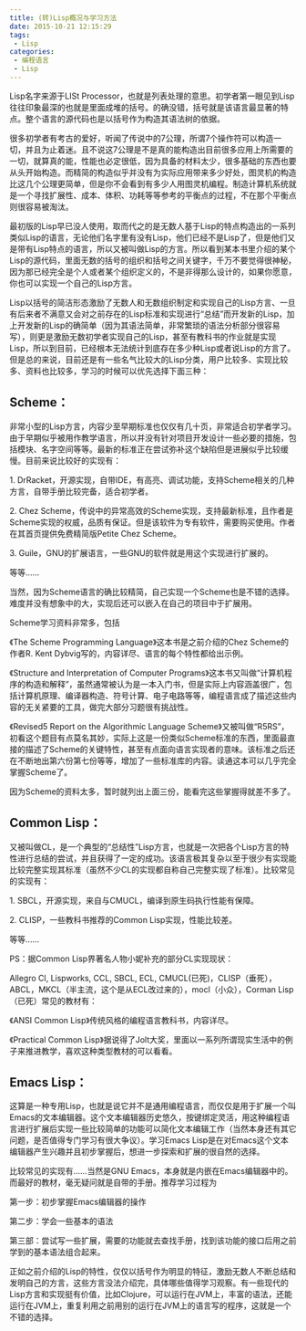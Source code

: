 ```yaml
---
title: (转)Lisp概况与学习方法
date: 2015-10-21 12:15:29
tags: 
 - Lisp
categories: 
 - 编程语言
 - Lisp
---
```

Lisp名字来源于LISt Processor，也就是列表处理的意思。初学者第一眼见到Lisp往往印象最深的也就是里面成堆的括号。的确没错，括号就是该语言最显著的特点。整个语言的源代码也是以括号作为构造其语法树的依据。

很多初学者有考古的爱好，听闻了传说中的7公理，所谓7个操作符可以构造一切，并且为止着迷。且不说这7公理是不是真的能构造出目前很多应用上所需要的一切，就算真的能，性能也必定很低，因为具备的材料太少，很多基础的东西也要从头开始构造。而精简的构造似乎并没有为实际应用带来多少好处，图灵机的构造比这几个公理更简单，但是你不会看到有多少人用图灵机编程。制造计算机系统就是一个寻找扩展性、成本、体积、功耗等等参考的平衡点的过程，不在那个平衡点则很容易被淘汰。

最初版的Lisp早已没人使用，取而代之的是无数人基于Lisp的特点构造出的一系列类似Lisp的语言，无论他们名字里有没有Lisp，他们已经不是Lisp了，但是他们又是带有Lisp特点的语言，所以又被叫做Lisp的方言。所以看到某本书里介绍的某个Lisp的源代码，里面无数的括号的组织和括号之间关键字，千万不要觉得很神秘，因为那已经完全是个人或者某个组织定义的，不是非得那么设计的，如果你愿意，你也可以实现一个自己的Lisp方言。

Lisp以括号的简洁形态激励了无数人和无数组织制定和实现自己的Lisp方言、一旦有后来者不满意又会对之前存在的Lisp标准和实现进行“总结”而开发新的Lisp，加上开发新的Lisp的确简单（因为其语法简单，非常繁琐的语法分析部分很容易写），则更是激励无数初学者实现自己的Lisp，甚至有教科书的作业就是实现Lisp，所以到目前，已经根本无法统计到底存在多少种Lisp或者说Lisp的方言了。但是总的来说，目前还是有一些名气比较大的Lisp分类，用户比较多、实现比较多、资料也比较多，学习的时候可以优先选择下面三种：

## Scheme：

非常小型的Lisp方言，内容少至早期标准也仅仅有几十页，非常适合初学者学习。由于早期似乎被用作教学语言，所以并没有针对项目开发设计一些必要的措施，包括模块、名字空间等等。最新的标准正在尝试弥补这个缺陷但是进展似乎比较缓慢。目前来说比较好的实现有：

1\. DrRacket，开源实现，自带IDE，有高亮、调试功能，支持Scheme相关的几种方言，自带手册比较完备，适合初学者。

2\. Chez Scheme，传说中的异常高效的Scheme实现，支持最新标准，且作者是Scheme实现的权威，品质有保证。但是该软件为专有软件，需要购买使用。作者在其首页提供免费精简版Petite Chez Scheme。

3\. Guile，GNU的扩展语言，一些GNU的软件就是用这个实现进行扩展的。

等等……

当然，因为Scheme语言的确比较精简，自己实现一个Scheme也是不错的选择。难度并没有想象中的大，实现后还可以嵌入在自己的项目中于扩展用。

Scheme学习资料非常多，包括

《The Scheme Programming Language》这本书是之前介绍的Chez Scheme的作者R. Kent Dybvig写的，内容详尽、语言的每个特性都给出示例。

《Structure and Interpretation of Computer Programs》这本书又叫做“计算机程序的构造和解释”，虽然通常被认为是一本入门书，但是实际上内容涵盖很广，包括计算机原理、编译器构造、符号计算、电子电路等等，编程语言成了描述这些内容的无关紧要的工具，做完大部分习题很有挑战性。

《Revised5 Report on the Algorithmic Language Scheme》又被叫做“R5RS”，初看这个题目有点莫名其妙，实际上这是一份类似Scheme标准的东西，里面最直接的描述了Scheme的关键特性，甚至有点面向语言实现者的意味。该标准之后还在不断地出第六份第七份等等，增加了一些标准库的内容。读通这本可以几乎完全掌握Scheme了。

因为Scheme的资料太多，暂时就列出上面三份，能看完这些掌握得就差不多了。

## Common Lisp：

又被叫做CL，是一个典型的“总结性”Lisp方言，也就是一次把各个Lisp方言的特性进行总结的尝试，并且获得了一定的成功。该语言极其复杂以至于很少有实现能比较完整实现其标准（虽然不少CL的实现都自称自己完整实现了标准）。比较常见的实现有：

1\. SBCL，开源实现，来自与CMUCL，编译到原生码执行性能有保障。

2\. CLISP，一些教科书推荐的Common Lisp实现，性能比较差。

等等……

PS：据Common Lisp界著名人物小妮补充的部分CL实现现状：

Allegro Cl, Lispworks, CCL, SBCL, ECL, CMUCL(已死)，CLISP（垂死），ABCL，MKCL（半主流，这个是从ECL改过来的），mocl（小众），Corman Lisp（已死）常见的教材有：

《ANSI Common Lisp》传统风格的编程语言教科书，内容详尽。

《Practical Common Lisp》据说得了Jolt大奖，里面以一系列所谓现实生活中的例子来推进教学，喜欢这种类型教材的可以看看。

## Emacs Lisp：

这算是一种专用Lisp，也就是说它并不是通用编程语言，而仅仅是用于扩展一个叫Emacs的文本编辑器。这个文本编辑器历史悠久，按键绑定灵活，用这种编程语言进行扩展后实现一些比较简单的功能可以简化文本编辑工作（当然本身还有其它问题，是否值得专门学习有很大争议）。学习Emacs Lisp是在对Emacs这个文本编辑器产生兴趣并且初步掌握后，想进一步探索和扩展的很自然的选择。

比较常见的实现有……当然是GNU Emacs，本身就是内嵌在Emacs编辑器中的。而最好的教材，毫无疑问就是自带的手册。推荐学习过程为

第一步：初步掌握Emacs编辑器的操作

第二步：学会一些基本的语法

第三部：尝试写一些扩展，需要的功能就去查找手册，找到该功能的接口后用之前学到的基本语法组合起来。

正如之前介绍的Lisp的特性，仅仅以括号作为明显的特征，激励无数人不断总结和发明自己的方言，这些方言没法介绍完，具体哪些值得学习观察。有一些现代的Lisp方言和实现挺有价值，比如Clojure，可以运行在JVM上，丰富的语法，还能运行在JVM上，重复利用之前用别的运行在JVM上的语言写的程序，这就是一个不错的选择。